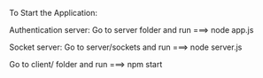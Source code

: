 To Start the Application:

Authentication server:
Go to server folder and run ===> node app.js

Socket server:
Go to server/sockets and run ===> node server.js  

Go to client/ folder and run ===> npm start


